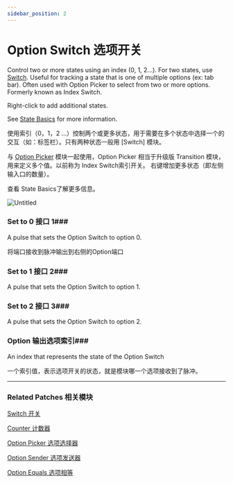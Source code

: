 ```yaml
---
sidebar_position: 2
---
```


# Option Switch 选项开关

Control two or more states using an index (0, 1, 2…). For two states, use [Switch](https://origami.design/documentation/patches/builtin.switch.html). Useful for tracking a state that is one of multiple options (ex: tab bar). Often used with Option Picker to select from two or more options. Formerly known as Index Switch.

Right-click to add additional states.

See [State Basics](https://www.notion.so/States-f6b16f4ab5014bbabfa37251885c1d09) for more information.

使用索引（0，1，2 ...）控制两个或更多状态，用于需要在多个状态中选择一个的交互（如：标签栏）。只有两种状态一般用 [Switch] 模块。

与 [Option Picker](https://www.notion.so/Option-Picker-26fa02ba463b47be8b9c4098357d5dfb) 模块一起使用，Option Picker 相当于升级版 Transition 模块，用来定义多个值。以前称为 Index Switch索引开关。 右键增加更多状态（即左侧输入口的数量）。

查看  State Basics了解更多信息。

![Untitled](https://s3.us-west-2.amazonaws.com/secure.notion-static.com/c84c92d2-ce0c-440e-b8ff-f050c9e3edb7/Untitled.png?X-Amz-Algorithm=AWS4-HMAC-SHA256&X-Amz-Content-Sha256=UNSIGNED-PAYLOAD&X-Amz-Credential=AKIAT73L2G45EIPT3X45%2F20220602%2Fus-west-2%2Fs3%2Faws4_request&X-Amz-Date=20220602T181514Z&X-Amz-Expires=86400&X-Amz-Signature=c203ef53041e85ba8b6014a0c73c312c9b5ed4fde5e0a5226c7a0ed1cfc4a298&X-Amz-SignedHeaders=host&response-content-disposition=filename%20%3D%22Untitled.png%22&x-id=GetObject)

### Set to 0 接口 1### 

A pulse that sets the Option Switch to option 0.

将端口接收到脉冲输出到右侧的Option端口

### Set to 1 接口 2### 

A pulse that sets the Option Switch to option 1.

### Set to 2 接口 3### 

A pulse that sets the Option Switch to option 2.

### Option 输出选项索引### 

An index that represents the state of the Option Switch

一个索引值，表示选项开关的状态，就是模块哪一个选项接收到了脉冲。

------

### Related Patches 相关模块

[Switch 开关](https://www.notion.so/Switch-bd684625ec8b4aaa9ff9b5ae3e396e86)

[Counter 计数器](https://www.notion.so/Counter-d206f21658ca469e9d7dd2ccf80c8001)

[Option Picker 选项选择器](https://www.notion.so/Option-Picker-26fa02ba463b47be8b9c4098357d5dfb)

[Option Sender 选项发送器](https://www.notion.so/Option-Sender-d36296ca4f44472094031e55ef7546ce)

[Option Equals 选项相等](https://www.notion.so/Option-Equals-638d7c82510948fbbdba0bbd8a18ba7f)
